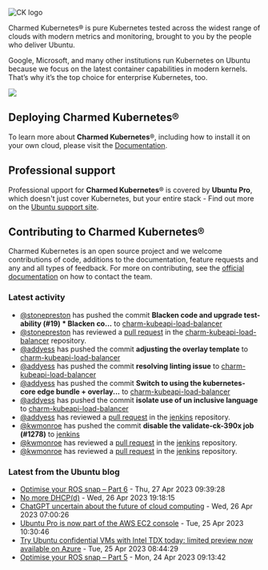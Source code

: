 ![CK logo](https://assets.ubuntu.com/v1/451d4cf4-Charmed+Kubernetes_RGB_onWhite_2022.svg)

Charmed Kubernetes® is pure Kubernetes tested across the widest range of clouds with modern metrics and monitoring, brought to you by the people who deliver Ubuntu.

Google, Microsoft, and many other institutions run Kubernetes on Ubuntu because we focus on the latest container capabilities in modern kernels. That’s why it’s the top choice for enterprise Kubernetes, too.

![](https://assets.ubuntu.com/v1/843c77b6-juju-at-a-glace.svg)

## Deploying Charmed Kubernetes®

To learn more about **Charmed Kubernetes**®, including how to install it on your own cloud, please visit the [Documentation][docs].

## Professional support

Professional upport for **Charmed Kubernetes**® is covered by **Ubuntu Pro**, which doesn't just cover Kubernetes, but your entire stack - Find out more on the [Ubuntu support site](https://ubuntu.com/support).

## Contributing to Charmed Kubernetes®

Charmed Kubernetes is an open source project and we welcome contributions of code, additions to the documentation, feature requests and any and all types of feedback. For more on contributing, see the [official documentation][get-in-touch] on how to contact the team.

<!-- LINKS -->
[docs]: https://ubuntu.com/kubernetes/docs
[get-in-touch]: https://ubuntu.com/kubernetes/docs/get-in-touch

### Latest activity

<!-- activity starts -->
 - [@stonepreston](https://github.com/stonepreston) has pushed the commit **Blacken code and upgrade test-ability (#19)  * Blacken co...** to [charm-kubeapi-load-balancer](https://github.com/charmed-kubernetes/charm-kubeapi-load-balancer)
 - [@stonepreston](https://github.com/stonepreston) has reviewed a [pull request](https://github.com/charmed-kubernetes/charm-kubeapi-load-balancer/pull/19) in the [charm-kubeapi-load-balancer](https://github.com/charmed-kubernetes/charm-kubeapi-load-balancer) repository.
 - [@addyess](https://github.com/addyess) has pushed the commit **adjusting the overlay template** to [charm-kubeapi-load-balancer](https://github.com/charmed-kubernetes/charm-kubeapi-load-balancer)
 - [@addyess](https://github.com/addyess) has pushed the commit **resolving linting issue** to [charm-kubeapi-load-balancer](https://github.com/charmed-kubernetes/charm-kubeapi-load-balancer)
 - [@addyess](https://github.com/addyess) has pushed the commit **Switch to using the kubernetes-core edge bundle + overlay...** to [charm-kubeapi-load-balancer](https://github.com/charmed-kubernetes/charm-kubeapi-load-balancer)
 - [@addyess](https://github.com/addyess) has pushed the commit **isolate use of un inclusive language** to [charm-kubeapi-load-balancer](https://github.com/charmed-kubernetes/charm-kubeapi-load-balancer)
 - [@addyess](https://github.com/addyess) has reviewed a [pull request](https://github.com/charmed-kubernetes/jenkins/pull/1278) in the [jenkins](https://github.com/charmed-kubernetes/jenkins) repository.
 - [@kwmonroe](https://github.com/kwmonroe) has pushed the commit **disable the validate-ck-390x job (#1278)** to [jenkins](https://github.com/charmed-kubernetes/jenkins)
 - [@kwmonroe](https://github.com/kwmonroe) has reviewed a [pull request](https://github.com/charmed-kubernetes/jenkins/pull/1278) in the [jenkins](https://github.com/charmed-kubernetes/jenkins) repository.
 - [@kwmonroe](https://github.com/kwmonroe) has reviewed a [pull request](https://github.com/charmed-kubernetes/jenkins/pull/1278) in the [jenkins](https://github.com/charmed-kubernetes/jenkins) repository.
<!-- activity ends -->

<!-- roadmap starts -->

<!-- roadmap ends -->

### Latest from the Ubuntu blog

<!-- blog starts -->
* [Optimise your ROS snap – Part 6](https://ubuntu.com//blog/optimise-your-ros-snap-part-6) - Thu, 27 Apr 2023 09:39:28 
* [No more DHCP(d)](https://ubuntu.com//blog/no-more-dhcpd) - Wed, 26 Apr 2023 19:18:15 
* [ChatGPT uncertain about the future of cloud computing](https://ubuntu.com//blog/chatgpt) - Wed, 26 Apr 2023 07:00:26 
* [Ubuntu Pro is now part of the AWS EC2 console](https://ubuntu.com//blog/ubuntu-pro-is-now-part-of-the-aws-ec2-console) - Tue, 25 Apr 2023 10:30:46 
* [Try Ubuntu confidential VMs with Intel TDX today: limited preview now available on Azure](https://ubuntu.com//blog/ubuntu-confidential-vms-intel-tdx-microsoft-azure-confidential-computing) - Tue, 25 Apr 2023 08:44:29 
* [Optimise your ROS snap – Part 5](https://ubuntu.com//blog/optimise-your-ros-snap-part-5) - Mon, 24 Apr 2023 09:13:42 
<!-- blog ends -->
